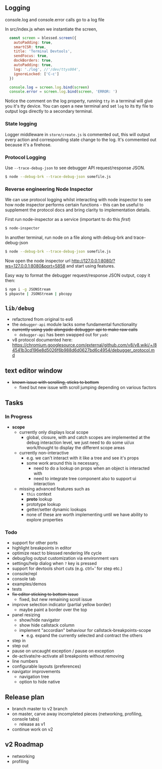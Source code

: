 ## Logging

console.log and console.error calls go to a log file

In src/index.js when we instantiate the screen, 

```js
  const screen = blessed.screen({
    autoPadding: true,
    smartCSR: true,
    title: 'Terminal Devtools',
    sendFocus: true,
    dockBorders: true,
    autoPadding: true,
    log: './log', //'/dev/ttys004',
    ignoreLocked: ['C-c']
  })

  console.log = screen.log.bind(screen)
  console.error = screen.log.bind(screen, 'ERROR: ')
```

Notice the comment on the log property, running
`tty` in a terminal will give you it's tty device. 
You can open a new terminal and set `log` to its 
tty file to output logs directly to a secondary terminal.

### State logging

Logger middleware in `store/create.js` is commented out, this
will output every action and corresponding state change to the
log. It's commented out because it's a firehose.

### Protocol Logging

Use `--trace-debug-json` to see debugger API request/response JSON.

```sh
$ node --debug-brk --trace-debug-json somefile.js
```

### Reverse engineering Node Inspector

We can use protocol logging whilst interacting with node inspector to 
see how node inspector performs certain functions - this can be useful
to supplement the protocol docs and bring clarity to implementation details. 

First run node-inspector as a service (important to do this *first*)

```sh
$ node-inspector
```

In another terminal, run node on a file along with debug-brk and trace-debug-json

```sh
$ node --debug-brk --trace-debug-json somefile.js
```

Now open the node inspector url http://127.0.0.1:8080/?ws=127.0.0.1:8080&port=5858
and start using features. 

Easy way to format the debugger request/response JSON output, copy it then:

```sh
$ npm i -g JSONStream
$ pbpaste | JSONStream | pbcopy
```

## `lib/debug`

* refactored from original to es6
* the `debugger-api` module lacks some fundamental functionality
* ~~currently using yadc alongside debugger-api to make raw calls~~
  * `debugger-api` has been swapped out for `yadc`
* v8 protocol documented here: https://chromium.googlesource.com/external/github.com/v8/v8.wiki/+/84541b3cd196e8d5026f6b988d6d0627bd6c4954/debugger_protocol.md


## text editor window

* ~~known issue with scrolling, sticks to bottom~~
  * fixed but new issue with scroll jumping depending on various factors



## Tasks

### In Progress

* **scope**
  * currently only displays local scope
    * global, closure, with and catch scopes are implemented at the debug interaction level, we just need to do some ui/ux work/thought to display the different scope areas
  * currently non-interactive
    * e.g. we can't interact with it like a tree and see it's props
    * some work around this is necessary, 
      * need to do a lookup on props when an object is interacted with 
      * need to integrate tree component also to support ui interaction
  * missing advanced features such as
    * `this` context
    * __proto__ lookup
    * prototype lookup
    * getter/setter dynamic lookups
    * none of these are worth implementing until we have ability to explore properties

### Todo

* support for other ports
* highlight breakpoints in editor
* optimize react to blessed rendering life cycle
* debug/log output customization via environment vars
* settings/help dialog when `?` key is pressed 
* support for devtools short cuts (e.g. ctrl+' for step etc.)
* console/repl
* console tab
* examples/demos
* tests
* ~~fix editor sticking to bottom issue~~
  * fixed, but new remaining scroll issue
* improve selection indicator (partial yellow border)
  * maybe paint a border over the top
* panel resizing
  * show/hide navigator
  * show hide callstack column
  * implement "accordian" behaviour for callstack-breakpoints-scope
    * e.g. expand the currently selected and contract the others
* step in
* step out
* pause on uncaught exception / pause on exception
* de-activate/re-activate all breakpoints without removing
* line numbers
* configurable layouts (preferences)
* navigator improvements
  * navigation tree
  * option to hide native
  

## Release plan

* branch master to v2 branch
* on master, carve away incompleted pieces (networking, profiling, console tabs)
  * release as v1
* continue work on v2


## v2 Roadmap

* networking
* profiling

